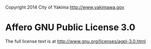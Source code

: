 Copyright 2014 City of Yakima <http://www.yakimawa.gov>

# Affero GNU Public License 3.0

The full license text is at <http://www.gnu.org/licenses/agpl-3.0.html>